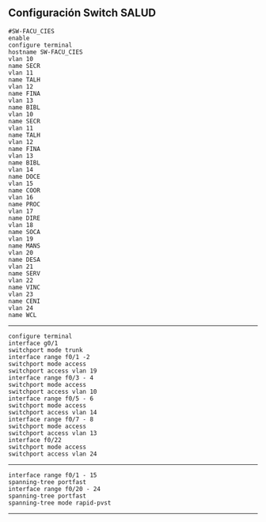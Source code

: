 ## Configuración Switch SALUD
    #SW-FACU_CIES
    enable
    configure terminal
    hostname SW-FACU_CIES
    vlan 10
    name SECR
    vlan 11
    name TALH
    vlan 12
    name FINA
    vlan 13
    name BIBL
    vlan 10
    name SECR
    vlan 11
    name TALH
    vlan 12
    name FINA
    vlan 13
    name BIBL
    vlan 14
    name DOCE
    vlan 15
    name COOR
    vlan 16
    name PROC
    vlan 17
    name DIRE
    vlan 18
    name SOCA
    vlan 19
    name MANS
    vlan 20
    name DESA
    vlan 21
    name SERV
    vlan 22
    name VINC
    vlan 23
    name CENI
    vlan 24
    name WCL
---
    configure terminal
    interface g0/1
    switchport mode trunk
    interface range f0/1 -2
    switchport mode access
    switchport access vlan 19
    interface range f0/3 - 4
    switchport mode access
    switchport access vlan 10
    interface range f0/5 - 6
    switchport mode access
    switchport access vlan 14
    interface range f0/7 - 8
    switchport mode access
    switchport access vlan 13
    interface f0/22
    switchport mode access
    switchport access vlan 24
---
    interface range f0/1 - 15
    spanning-tree portfast
    interface range f0/20 - 24
    spanning-tree portfast
    spanning-tree mode rapid-pvst
---
